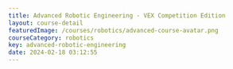 ```yaml
---
title: Advanced Robotic Engineering - VEX Competition Edition
layout: course-detail
featuredImage: /courses/robotics/advanced-course-avatar.png
courseCategory: robotics
key: advanced-robotic-engineering
date: 2024-02-18 03:12:55
---
```

